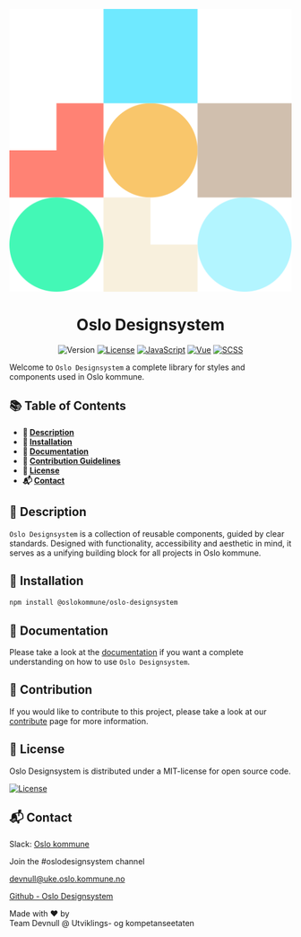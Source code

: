 <div align="center">

![Oslo Designsystem Banner](./src/assets/images/oslo-header.svg)

</div>
<h1 align="center">Oslo Designsystem</h1>

<div align="center">

![Version](https://img.shields.io/badge/Version-3.1.0-blue?style=for-the-badge&logo=rocket&label=Version)
[![License](https://img.shields.io/badge/License-MIT-green?style=for-the-badge&logo=open-source-initiative&label=License)](https://opensource.org/licenses/MIT)
[![JavaScript](https://img.shields.io/badge/JS-F7DF1E?style=for-the-badge&logo=javascript&logoColor=ffffff&label=JavaScript)](https://developer.mozilla.org/en-US/docs/Web/JavaScript)
[![Vue](https://img.shields.io/badge/Vue-3.x-green?style=for-the-badge&logo=vue.js&label=Vue)](https://vuejs.org/)
[![SCSS](https://img.shields.io/badge/SCSS-CC6699?style=for-the-badge&logo=sass&logoColor=ffffff&label=Sassy)](https://sass-lang.com/)

</div>

Welcome to `Oslo Designsystem` a complete library for styles and components used in Oslo kommune.

## 📚 Table of Contents

- **🎯 [Description](#-description)**
- **🚀 [Installation](#-installation)**
- **📑 [Documentation](#-documentation)**
- **🤝 [Contribution Guidelines](#-contribution)**
- **📜 [License](#-license)**
- **📬 [Contact](#-contact)**

## 🎯 Description

`Oslo Designsystem` is a collection of reusable components, guided by clear standards. Designed with functionality, accessibility and aesthetic in mind, it serves as a unifying building block for all projects in Oslo kommune.

## 🚀 Installation

```bash
npm install @oslokommune/oslo-designsystem
```

## 📑 Documentation

Please take a look at the [documentation](https://designsystem.oslo.kommune.no/#/getting_started-basics) if you want a complete understanding on how to use `Oslo Designsystem`.

## 🤝 Contribution

If you would like to contribute to this project, please take a look at our [contribute](https://designsystem.oslo.kommune.no/#/getting_started-contribute-basics) page for more information.

## 📜 License

Oslo Designsystem is distributed under a MIT-license for open source code.

[![License](https://img.shields.io/badge/License-MIT-green?style=for-the-badge&logo=open-source-initiative&label=Open%20Source)](https://opensource.org/licenses/MIT)

## 📬 Contact

Slack: [Oslo kommune](https://oslokommune.slack.com)

Join the #oslodesignsystem channel

devnull@uke.oslo.kommune.no

[Github - Oslo Designsystem](https://github.com/oslokommune/ukeweb_designsystem)

Made with ♥ by </br>
Team Devnull @ Utviklings- og kompetanseetaten
